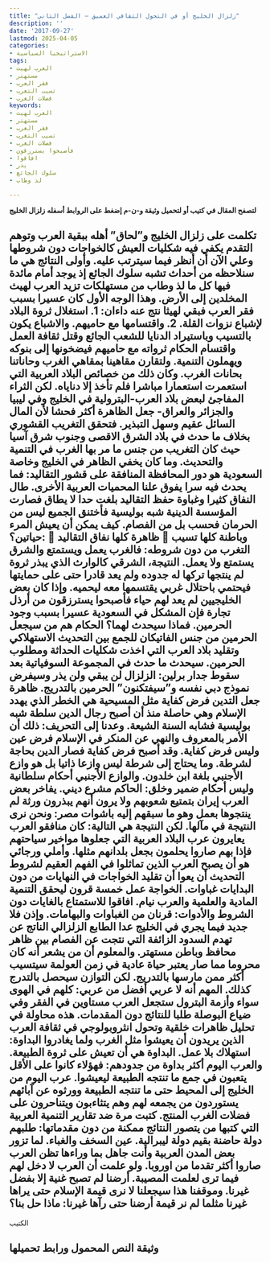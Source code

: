 ```yaml
---
title: "زلزال الخليج أو في التحول الثقافي العميق – الفصل الثاني"
description: ''
date: '2017-09-27'
lastmod: 2025-04-05
categories:
- الاستراتيجيا السياسية
tags:
- العرب لهيث
- مستهتر
- فقر العرب
- تسيب التغرب
- فضلات الغرب
keywords:
- العرب لهيث
- مستهتر
- فقر العرب
- تسيب التغرب
- فضلات الغرب
- فأصبحوا يسترزقون
- افاقوا
- يذر
- سلوك الجائع
- لذ وطاب

---
```

**لتصفح المقال في كتيب أو لتحميل وثيقة و-ن-م إضغط على الروابط أسفله** **زلزال الخليج**

## **تكلمت على زلزال الخليج و”لحاق” أهله ببقية العرب وتوهم التقدم يكفي فيه شكليات العيش كالخواجات دون شروطها وعلي الآن أن أنظر فيما سيترتب عليه. وأولى النتائج هي ما سنلاحظه من أحداث تشبه سلوك الجائع إذ يوجد أمام مائدة فيها كل ما لذ وطاب من مستهلكات تزيد العرب لهيث المخلدين إلى الأرض. وهذا الوجه الأول كان عسيرا بسبب فقر العرب فبقي لهيثا نتج عنه داءان: 1. استغلال ثروة البلاد لإشباع نزوات القلة. 2. واقتسامها مع حاميهم. والاشباع يكون بالتسيب وباستيراد الدنايا للشعب الجائع وقتل ثقافة العمل واقتسام الحكام ثرواته مع حاميهم فيضخونها إلى بنوكه ويهملون التنمية. ولتقارن مقاهينا بمقاهي الغرب وحاناتنا بحانات الغرب. وكان ذلك من خصائص البلاد العربية التي استعمرت استعمارا مباشرا فلم تأخذ إلا دناياه. لكن الثراء المفاجئ لبعض بلاد العرب-البترولية في الخليج وفي ليبيا والجزائر والعراق- جعل الظاهرة أكثر فحشا لأن المال السائل عقيم وسهل التبذير. فتحقق التغريب القشوري بخلاف ما حدث في بلاد الشرق الاقصى وجنوب شرق آسيا حيث كان التغريب من جنس ما مر بها الغرب في التنمية والتحديث. وما كان يخفي الظاهر في الخليج وخاصة السعودية هو دور المحافظة المنافقة على قشور التقاليد: فما يحدث فيه سرا يفوق علنا المحميات العربية الأخرى. طال النفاق كثيرا وغباوة حفظ التقاليد بلغت حدا لا يطاق فصارت المؤسسة الدينية شبه بوليسية فأختنق الجميع ليس من الحرمان فحسب بل من الفصام. كيف يمكن أن يعيش المرء حياتين؟:  ظاهرة كلها نفاق التقاليد  وباطنة كلها تسيب التغرب من دون شروطه: فالغرب يعمل ويستمتع والشرق يستمتع ولا يعمل. النتيجة، الشرقي كالوارث الذي يبذر ثروة لم ينتجها تركها له جدوده ولم يعد قادرا حتى على حمايتها فيحتمي باحتلال غربي يقتسمها معه ليحميه. وإذا كان بعض الخليجيين لم يعد لهم حياء فأصبحوا يسترزقون من أرذل تجارة فإن المشكل في السعودية عسيرا بسبب وجود الحرمين. فماذا سيحدث لهما؟ الحكام هم من سيجعل الحرمين من جنس الفاتيكان للجمع بين التحديث الاستهلاكي وتقليد بلاد العرب التي اخذت شكليات الحداثة ومطلوب الحرمين. سيحدث ما حدث في المجموعة السوفياتية بعد سقوط جدار برلين: الزلزال لن يبقي ولن يذر وسيفرض نموذج دبي نفسه و”سيفتكنون” الحرمين بالتدريج. ظاهرة جعل التدين فرض كفاية مثل المسيحية هي الخطر الذي يهدد الإسلام وهي حاصلة منذ أن أصبح رجال الدين سلطة شبه بوليسية فشابه السنة الشيعة. وعدنا إلى التحريف: ذلك أن الأمر بالمعروف والنهي عن المنكر في الإسلام فرض عين وليس فرض كفاية. وقد أصبح فرض كفاية فصار الدين بحاجة لشرطة. وما يحتاج إلى شرطة ليس وازعا ذاتيا بل هو وازع الأجنبي بلغة ابن خلدون. والوازع الأجنبي أحكام سلطانية وليس أحكام ضمير وخلق: الحاكم مشرع ديني. يفاخر بعض العرب إيران بتمتيع شعوبهم ولا يرون أنهم يبذرون ورثة لم ينتجوها بعمل وهو ما سبقهم إليه باشوات مصر: ونحن نرى النتيجة في مآلها. لكن النتيجة هي التالية: كان منافقو العرب يعايرون عرب البلاد العربية التي جعلوها مواخير سياحتهم فإذا بهم صاروا يحلمون بجعل بلدانهم مثلها. وأملي ورجائي هو أن يصبح العرب الذين تماثلوا في الفهم العقيم لشروط التحديث أن يعوا أن تقليد الخواجات في النهايات من دون البدايات غباوات. الخواجة عمل خمسة قرون ليحقق التنمية المادية والعلمية والعرب نيام. افاقوا للاستمتاع بالغايات دون الشروط والأدوات: قرنان من الغباوات والبهامات. وإذن فلا جديد فيما يجري في الخليج عدا الطابع الزلزالي الناتج عن تهدم السدود الزائفة التي نتجت عن الفصام بين ظاهر محافظ وباطن مستهتر. والمعلوم أن من يشعر أنه كان محروما مما صار يعتبر حياة عادية في زمن العولمة سيتسيب أكثر ممن مارسها بالتدريج. لكن التوازن سيحصل بالتدرج كذلك. المهم أنه لا عربي أفضل من عربي: كلهم في الهوى سواء وأزمة البترول ستجعل العرب مستاوين في الفقر وفي ضياع البوصلة طلبا للنتائج دون المقدمات. هذه محاولة في تحليل ظاهرات خلقية وتحول انثروبولوجي في ثقافة العرب الذين يريدون أن يعيشوا مثل الغرب ولما يغادروا البداوة: استهلاك بلا عمل. البداوة هي أن تعيش على ثروة الطبيعة. والعرب اليوم أكثر بداوة من جدودهم: فهؤلاء كانوا على الأقل يتعبون في جمع ما تنتجه الطبيعة ليعيشوا. عرب اليوم من الخليج إلى المحيط حتى ما تنتجه الطبيعة وورثوه عن آبائهم يستوردون من يجمعه لهم وهم يتثاءبون ويتناحرون على فضلات الغرب المنتج. كتبت مرة ضد تقارير التنمية العربية التي كتبها من يتصور النتائج ممكنة من دون مقدماتها: طلبهم دولة حاضنة بقيم دولة ليبرالية. عين السخف والغباء. لما تزور بعض المدن العربية وأنت جاهل بما وراءها تظن العرب صاروا أكثر تقدما من اوروبا. ولو علمت أن العرب لا دخل لهم فيما ترى لعلمت المصيبة. أرضنا لم تصبح غنية إلا بفضل غيرنا. وموقفنا هذا سيجعلنا لا نرى قيمة الإسلام حتى يراها غيرنا مثلما لم نر قيمة أرضنا حتى رآها غيرنا: ماذا حل بنا؟**

الكتيب

## وثيقة النص المحمول ورابط تحميلها

###
